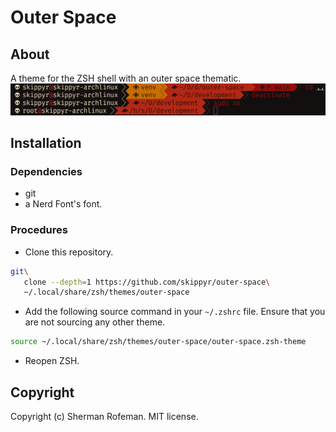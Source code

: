 # Outer Space
## About
A theme for the ZSH shell with an outer space thematic.
![](preview.png)

## Installation
### Dependencies
-	git
-	a Nerd Font's font.

### Procedures
-	Clone this repository.
```bash
git\
   clone --depth=1 https://github.com/skippyr/outer-space\
   ~/.local/share/zsh/themes/outer-space
```

-	Add the following source command in your `~/.zshrc` file. Ensure that you are not sourcing any other theme.
```bash
source ~/.local/share/zsh/themes/outer-space/outer-space.zsh-theme
```

-	Reopen ZSH.

## Copyright
Copyright (c) Sherman Rofeman. MIT license.
